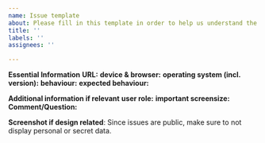 ```yaml
---
name: Issue template
about: Please fill in this template in order to help us understand the issue better, without the essential information we will not work on the issue
title: ''
labels: ''
assignees: ''

---
```


**Essential Information**
**URL:**
**device & browser:**
**operating system (incl. version):**
**behaviour:**
**expected behaviour:**

**Additional information if relevant**
**user role:**
**important screensize:**
**Comment/Question:**

**Screenshot if design related**:
Since issues are public, make sure to not display personal or secret data.
